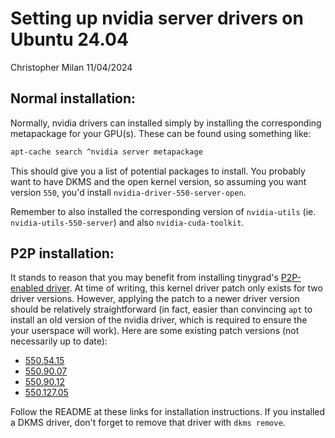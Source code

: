 # Setting up nvidia server drivers on Ubuntu 24.04

Christopher Milan
11/04/2024

## Normal installation:

Normally, nvidia drivers can installed simply by installing the corresponding
metapackage for your GPU(s). These can be found using something like:

```bash
apt-cache search ^nvidia server metapackage
```

This should give you a list of potential packages to install. You probably want
to have DKMS and the open kernel version, so assuming you want version `550`,
you'd install `nvidia-driver-550-server-open`.

Remember to also installed the corresponding version of `nvidia-utils` (ie.
`nvidia-utils-550-server`) and also `nvidia-cuda-toolkit`.

## P2P installation:

It stands to reason that you may benefit from installing tinygrad's
[P2P-enabled driver](https://github.com/tinygrad/open-gpu-kernel-modules).
At time of writing, this kernel driver patch only exists for two driver versions.
However, applying the patch to a newer driver version should be relatively
straightforward (in fact, easier than convincing `apt` to install an old version
of the nvidia driver, which is required to ensure the your userspace will work).
Here are some existing patch versions (not necessarily up to date):

 * [550.54.15](https://github.com/tinygrad/open-gpu-kernel-modules/tree/550.54.15-p2p)
 * [550.90.07](https://github.com/tinygrad/open-gpu-kernel-modules/tree/550.90.07-p2p)
 * [550.90.12](https://github.com/AIS-UCLA/open-gpu-kernel-modules/tree/550.90.12-p2p)
 * [550.127.05](https://github.com/AIS-UCLA/open-gpu-kernel-modules/tree/550.127.05-p2p)

Follow the README at these links for installation instructions. If you installed
a DKMS driver, don't forget to remove that driver with `dkms remove`.

